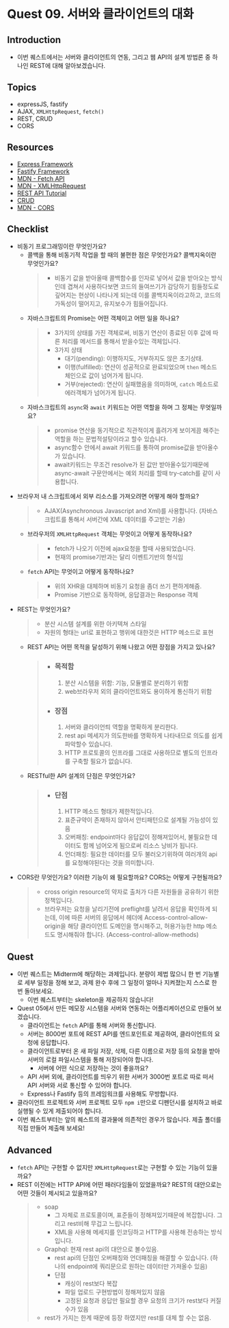 # Quest 09. 서버와 클라이언트의 대화

## Introduction
* 이번 퀘스트에서는 서버와 클라이언트의 연동, 그리고 웹 API의 설계 방법론 중 하나인 REST에 대해 알아보겠습니다.

## Topics
* expressJS, fastify
* AJAX, `XMLHttpRequest`, `fetch()`
* REST, CRUD
* CORS

## Resources
* [Express Framework](http://expressjs.com/)
* [Fastify Framework](https://www.fastify.io/)
* [MDN - Fetch API](https://developer.mozilla.org/en-US/docs/Web/API/Fetch_API)
* [MDN - XMLHttpRequest](https://developer.mozilla.org/en-US/docs/Web/API/XMLHttpRequest)
* [REST API Tutorial](https://restfulapi.net/)
* [CRUD](https://en.wikipedia.org/wiki/Create,_read,_update_and_delete)
* [MDN - CORS](https://developer.mozilla.org/en-US/docs/Web/HTTP/CORS)

## Checklist
* 비동기 프로그래밍이란 무엇인가요?
  * 콜백을 통해 비동기적 작업을 할 때의 불편한 점은 무엇인가요? 콜백지옥이란 무엇인가요?
    > *  비동기 값을 받아올때 콜백함수를 인자로 넣어서 값을 받아오는 방식인데 겹쳐서 사용하다보면 코드의 들여쓰기가 감당하기 힘들정도로 깊어지는 현상이 나타나게 되는데 이를 콜백지옥이라고하고, 코드의 가독성이 떨어지고, 유지보수가 힘들어집니다.
  * 자바스크립트의 Promise는 어떤 객체이고 어떤 일을 하나요?
    > * 3가지의 상태를 가진 객체로써, 비동기 연산이 종료된 이후 값에 따른 처리를 메서드를 통해서 받을수있는 객체입니다.
    > * 3가지 상태
    >   * 대기(pending): 이행하지도, 거부하지도 않은 초기상태.
    >   * 이행(fulfilled): 연산이 성공적으로 완료되었으며 `then` 메소드 체인으로 값이 넘어가게 됩니다.
    >   * 거부(rejected): 연산이 실패했음을 의미하며, `catch` 메소드로 에러객체가 넘어가게 됩니다.
  * 자바스크립트의 `async`와 `await` 키워드는 어떤 역할을 하며 그 정체는 무엇일까요?
    > * promise 연산을 동기적으로 직관적이게 흘려가게 보이게끔 해주는 역할을 하는 문법적설탕이라고 할수 있습니다.
    > * async함수 안에서 await 키워드를 통하여 promise값을 받아올수가 있습니다.
    > * await키워드는 무조건 resolve가 된 값만 받아올수있기때문에 async-await 구문안에서는 예외 처리를 할때 try-catch를 같이 사용합니다.
* 브라우저 내 스크립트에서 외부 리소스를 가져오려면 어떻게 해야 할까요?
  > * AJAX(Asynchronous Javascript and Xml)를 사용합니다. (자바스크립트를 통해서 서버간에 XML 데이터를 주고받는 기술)
  * 브라우저의 `XMLHttpRequest` 객체는 무엇이고 어떻게 동작하나요?
    > * fetch가 나오기 이전에 ajax요청을 할때 사용되었습니다.
    > * 현재의 promise기반과는 달리 이벤트기반의 형식임
  * `fetch` API는 무엇이고 어떻게 동작하나요?
    > * 위의 XHR을 대체하며 비동기 요청을 좀더 쓰기 편하게해줌.
    > * Promise 기반으로 동작하며, 응답결과는 Response 객체
* REST는 무엇인가요?
  > * 분산 시스템 설계를 위한 아키텍쳐 스타일
  > * 자원의 형태는 url로 표현하고 행위에 대한것은 HTTP 메소드로 표현
  * REST API는 어떤 목적을 달성하기 위해 나왔고 어떤 장점을 가지고 있나요?
    > * ### 목적함
    >   1. 분산 시스템을 위함: 기능, 모듈별로 분리하기 위함
    >   2. web브라우저 외의 클라이언트와도 용이하게 통신하기 위함
    > * ### 장점
    >   1. 서버와 클라이언틔 역할을 명확하게 분리한다.
    >   2. rest api 메세지가 의도한바를 명확하게 나타내므로 의도를 쉽게 파악할수 있습니다.
    >   3. HTTP 프로토콜의 인프라를 그대로 사용하므로 별도의 인프라를 구축할 필요가 없습니다.

  * RESTful한 API 설계의 단점은 무엇인가요?
      > * ### 단점
      >   1. HTTP 메소드 형태가 제한적입니다.
      >   2. 표준규약이 존재하지 않아서 안티패턴으로 설계될 가능성이 있음
      >   3. 오버패칭: endpoint마다 응답값이 정해져있어서, 불필요한 데이터도 함께 넘어오게 됨으로써 리소스 낭비가 됩니다.
      >   4. 언더패칭: 필요한 데이터를 모두 불러오기위하여 여러개의 api를 요청해야된다는 것을 의미합니다.
* CORS란 무엇인가요? 이러한 기능이 왜 필요할까요? CORS는 어떻게 구현될까요?
  > * cross origin resource의 약자로 출처가 다른 자원들을 공유하기 위한 정책입니다.
  > * 브라우저는 요청을 날리기전에 preflight를 날려서 응답을 확인하게 되는데, 이에 따른 서버의 응답에서 헤더에 Access-control-allow-origin을 해당 클라이언트 도메인을 명시해주고, 허용가능한 http 메소드도 명시해줘야 합니다. (Access-control-allow-methods)

## Quest
* 이번 퀘스트는 Midterm에 해당하는 과제입니다. 분량이 제법 많으니 한 번 기능별로 세부 일정을 정해 보고, 과제 완수 후에 그 일정이 얼마나 지켜졌는지 스스로 한 번 돌아보세요.
  * 이번 퀘스트부터는 skeleton을 제공하지 않습니다!
* Quest 05에서 만든 메모장 시스템을 서버와 연동하는 어플리케이션으로 만들어 보겠습니다.
  * 클라이언트는 `fetch` API를 통해 서버와 통신합니다.
  * 서버는 8000번 포트에 REST API를 엔드포인트로 제공하여, 클라이언트의 요청에 응답합니다.
  * 클라이언트로부터 온 새 파일 저장, 삭제, 다른 이름으로 저장 등의 요청을 받아 서버의 로컬 파일시스템을 통해 저장되어야 합니다.
    * 서버에 어떤 식으로 저장하는 것이 좋을까요?
  * API 서버 외에, 클라이언트를 띄우기 위한 서버가 3000번 포트로 따로 떠서 API 서버와 서로 통신할 수 있어야 합니다.
  * Express나 Fastify 등의 프레임워크를 사용해도 무방합니다.
* 클라이언트 프로젝트와 서버 프로젝트 모두 `npm i`만으로 디펜던시를 설치하고 바로 실행될 수 있게 제출되어야 합니다.
* 이번 퀘스트부터는 앞의 퀘스트의 결과물에 의존적인 경우가 많습니다. 제출 폴더를 직접 만들어 제출해 보세요!

## Advanced
* `fetch` API는 구현할 수 없지만 `XMLHttpRequest`로는 구현할 수 있는 기능이 있을까요?
* REST 이전에는 HTTP API에 어떤 패러다임들이 있었을까요? REST의 대안으로는 어떤 것들이 제시되고 있을까요?
  > * soap
  >   * 그 자체로 프로토콜이며, 표준들이 정해져있기때문에 복잡합니다. 그리고 rest비해 무겁고 느립니다.
  >   * XML을 사용해 메세지를 인코딩하고 HTTP를 사용해 전송하는 방식입니다.
  > * Graphql: 현재 rest api의 대안으로 볼수있음.
  >   * rest api의 단점인 오버패칭와 언더패칭을 해결할 수 있습니다. (하나의 endpoint에 쿼리문으로 원하는 데이터만 가져올수 있음)
  >   * 단점
  >     * 캐싱이 rest보다 복잡
  >     * 파일 업로드 구현방법이 정해져있지 않음
  >     * 고정된 요청과 응답만 필요할 경우 요청의 크기가 rest보다 커질수가 있음
  > * rest가 가지는 한계 때문에 등장 하였지만 rest를 대체 할 수는 없음.
